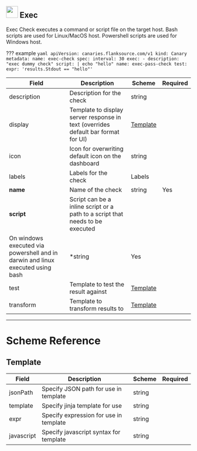 ## <img src='https://raw.githubusercontent.com/flanksource/flanksource-ui/main/src/icons/exec.svg' style='height: 32px'/> Exec

Exec Check executes a command or script file on the target host.
Bash scripts are used for Linux/MacOS host. Powershell scripts are used for Windows host.

??? example
     ```yaml
     apiVersion: canaries.flanksource.com/v1
     kind: Canary
     metadata:
       name: exec-check
     spec:
       interval: 30
       exec:
        - description: "exec dummy check"
          script: |
            echo "hello"
          name: exec-pass-check
          test:
            expr: 'results.Stdout == "hello"'
     ```

| Field | Description | Scheme | Required |
| ----- | ----------- | ------ | -------- |
| description | Description for the check | string |  |
| display | Template to display server response in text (overrides default bar format for UI) | [Template](#template) |  |
| icon | Icon for overwriting default icon on the dashboard | string |  |
| labels | Labels for the check | Labels |  |
| **name** | Name of the check | string | Yes |
| **script** | Script can be a inline script or a path to a script that needs to be executed
On windows executed via powershell and in darwin and linux executed using bash | *string | Yes |
| test | Template to test the result against | [Template](#template) |  |
| transform | Template to transform results to | [Template](#template) |  |

---
# Scheme Reference
## Template

| Field | Description | Scheme | Required |
| ----- | ----------- | ------ | -------- |
| jsonPath | Specify JSON path for use in template| string |  |
| template | Specify jinja template for use | string |  |
| expr | Specify expression for use in template  | string |  |
| javascript | Specify javascript syntax for template | string |  |
